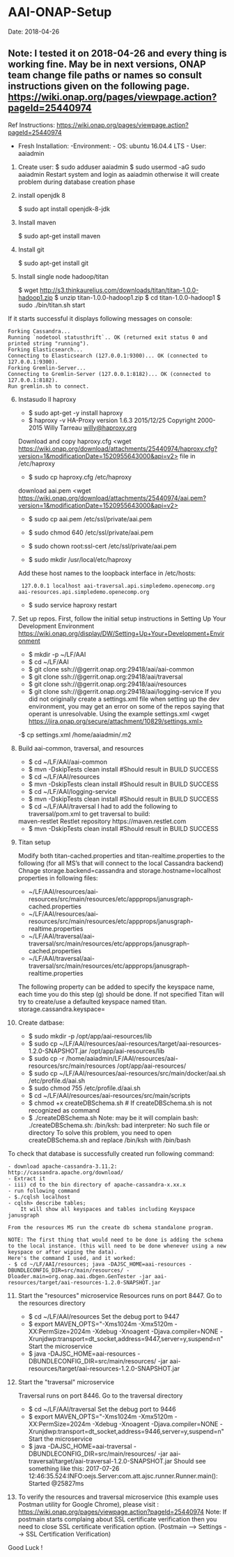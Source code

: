 # AAI-ONAP-Setup
Date: 2018-04-26

Note: I tested it on 2018-04-26 and every thing is working fine. May be in next versions, ONAP team change file paths or names so consult instructions given on the following page.
        https://wiki.onap.org/pages/viewpage.action?pageId=25440974
-------------------------------------------------------------------------------

Ref Instructions:
https://wiki.onap.org/pages/viewpage.action?pageId=25440974

- Fresh Installation:
    -Environment:
      - OS: ubuntu 16.04.4 LTS
      - User: aaiadmin 

1. Create user:
    $ sudo adduser aaiadmin
    $ sudo usermod -aG sudo aaiadmin
Restart system and login as aaiadmin otherwise it will create problem during database creation phase

2. install openjdk 8

    $ sudo apt install openjdk-8-jdk

3. Install maven

    $ sudo apt-get install maven

4. Install git

    $ sudo apt-get install git

5. Install single node hadoop/titan

    $ wget http://s3.thinkaurelius.com/downloads/titan/titan-1.0.0-hadoop1.zip
    $ unzip titan-1.0.0-hadoop1.zip
    $ cd titan-1.0.0-hadoop1
    $ sudo ./bin/titan.sh start

If it starts successful it displays following messages on console:

	Forking Cassandra...
	Running `nodetool statusthrift`.. OK (returned exit status 0 and printed string "running").
	Forking Elasticsearch...
	Connecting to Elasticsearch (127.0.0.1:9300)... OK (connected to 127.0.0.1:9300).
	Forking Gremlin-Server...
	Connecting to Gremlin-Server (127.0.0.1:8182)... OK (connected to 127.0.0.1:8182).
	Run gremlin.sh to connect.


6. Instasudo ll haproxy
    
    
    - $ sudo apt-get -y install haproxy
    - $ haproxy -v
    	HA-Proxy version 1.6.3 2015/12/25
	    Copyright 2000-2015 Willy Tarreau <willy@haproxy.org>

    Download and copy haproxy.cfg <wget https://wiki.onap.org/download/attachments/25440974/haproxy.cfg?version=1&modificationDate=1520955643000&api=v2> file in /etc/haproxy

    - $ sudo cp haproxy.cfg /etc/haproxy

    download aai.pem <wget https://wiki.onap.org/download/attachments/25440974/aai.pem?version=1&modificationDate=1520955643000&api=v2>
    
    - $ sudo cp aai.pem /etc/ssl/private/aai.pem
    
    - $ sudo chmod 640 /etc/ssl/private/aai.pem
    
    - $ sudo chown root:ssl-cert /etc/ssl/private/aai.pem
    
    - $ sudo mkdir /usr/local/etc/haproxy

    Add these host names to the loopback interface in /etc/hosts: 

        127.0.0.1 localhost aai-traversal.api.simpledemo.openecomp.org aai-resources.api.simpledemo.openecomp.org
    - $ sudo service haproxy restart

7. Set up repos. First, follow the initial setup instructions in Setting Up Your Development Environment <https://wiki.onap.org/display/DW/Setting+Up+Your+Development+Environment>


    - $ mkdir -p ~/LF/AAI
    - $ cd ~/LF/AAI
    - $ git clone ssh://<username>@gerrit.onap.org:29418/aai/aai-common
    - $ git clone ssh://<username>@gerrit.onap.org:29418/aai/traversal
    - $ git clone ssh://<username>@gerrit.onap.org:29418/aai/resources
    - $ git clone ssh://<username>@gerrit.onap.org:29418/aai/logging-service
    If you did not originally create a settings.xml file when setting up the dev environment, you may get an error on some of the repos saying that operant is unresolvable.  Using the example settings.xml <wget https://jira.onap.org/secure/attachment/10829/settings.xml>
    
     -$ cp settings.xml /home/aaiadmin/.m2

8. Build aai-common, traversal, and resources

    - $ cd ~/LF/AAI/aai-common
    - $ mvn -DskipTests clean install       #Should result in BUILD SUCCESS
    - $ cd ~/LF/AAI/resources
    - $ mvn -DskipTests clean install       #Should result in BUILD SUCCESS
    - $ cd ~/LF/AAI/logging-service
    - $ mvn -DskipTests clean install      #Should result in BUILD SUCCESS
    - $ cd ~/LF/AAI/traversal
    I had to add the following to traversal/pom.xml to get traversal to build: 

    <repositories>
                <repository>
                        <id>maven-restlet</id>
                        <name>Restlet repository</name>
                        <url>https://maven.restlet.com</url>
                </repository>
    </repositories>

    - $ mvn -DskipTests clean install      #Should result in BUILD SUCCESS

9. Titan setup

    Modify both titan-cached.properties and titan-realtime.properties to the following (for all MS’s that will connect to the local Cassandra backend)
    Chnage storage.backend=cassandra and storage.hostname=localhost properties in following files:
 
    - ~/LF/AAI/resources/aai-resources/src/main/resources/etc/appprops/janusgraph-cached.properties
    - ~/LF/AAI/resources/aai-resources/src/main/resources/etc/appprops/janusgraph-realtime.properties
    - ~/LF/AAI/traversal/aai-traversal/src/main/resources/etc/appprops/janusgraph-cached.properties
    - ~/LF/AAI/traversal/aai-traversal/src/main/resources/etc/appprops/janusgraph-realtime.properties
    
    The following property can be added to specify the keyspace name, each time you do this step (g) should be done. If not specified Titan will try to create/use a defaulted keyspace named titan.
    storage.cassandra.keyspace=<keyspace name>
    
10. Create datbase:
    - $ sudo mkdir -p /opt/app/aai-resources/lib
    - $ sudo cp ~/LF/AAI/resources/aai-resources/target/aai-resources-1.2.0-SNAPSHOT.jar /opt/app/aai-resources/lib
    - $ sudo cp -r /home/aaiadmin/LF/AAI/resources/aai-resources/src/main/resources /opt/app/aai-resources/
    - $ sudo cp ~/LF/AAI/resources/aai-resources/src/main/docker/aai.sh /etc/profile.d/aai.sh
    - $ sudo chmod 755 /etc/profile.d/aai.sh
    - $ cd ~/LF/AAI/resources/aai-resources/src/main/scripts
    - $ chmod +x createDBSchema.sh # If createDBSchema.sh is not recognized as command
    - $ ./createDBSchema.sh 
Note: may be it will complain  bash: ./createDBSchema.sh: /bin/ksh: bad interpreter: No such file or directory 
To solve this problem, you need to open createDBSchema.sh and replace /bin/ksh with /bin/bash

To check that database is successfully created run following command:

    - download apache-cassandra-3.11.2: http://cassandra.apache.org/download/
    - Extract it
    - iii) cd to the bin directory of apache-cassandra-x.xx.x 
    - run following command 
    - $./cqlsh localhost
    - cqlsh> describe tables;
        It will show all keyspaces and tables including Keyspace janusgraph

    From the resources MS run the create db schema standalone program.

    NOTE: The first thing that would need to be done is adding the schema to the local instance. (this will need to be done whenever using a new keyspace or after wiping the data).
    Here's the command I used, and it worked:
    - $ cd ~/LF/AAI/resources; java -DAJSC_HOME=aai-resources -DBUNDLECONFIG_DIR=src/main/resources/ -Dloader.main=org.onap.aai.dbgen.GenTester -jar aai-resources/target/aai-resources-1.2.0-SNAPSHOT.jar

11. Start the "resources" microservice
    Resources runs on port 8447.  Go to the resources directory
    - $ cd ~/LF/AAI/resources
    Set the debug port to 9447
    - $ export MAVEN_OPTS="-Xms1024m -Xmx5120m -XX:PermSize=2024m -Xdebug -Xnoagent -Djava.compiler=NONE -Xrunjdwp:transport=dt_socket,address=9447,server=y,suspend=n"
    Start the microservice
    - $ java -DAJSC_HOME=aai-resources -DBUNDLECONFIG_DIR=src/main/resources/ -jar aai-resources/target/aai-resources-1.2.0-SNAPSHOT.jar 

12. Start the "traversal" microservice

    Traversal runs on port 8446.  Go to the traversal directory
    - $ cd ~/LF/AAI/traversal
    Set the debug port to 9446
    - $ export MAVEN_OPTS="-Xms1024m -Xmx5120m -XX:PermSize=2024m -Xdebug -Xnoagent -Djava.compiler=NONE -Xrunjdwp:transport=dt_socket,address=9446,server=y,suspend=n"
    Start the microservice
    - $ java -DAJSC_HOME=aai-traversal -DBUNDLECONFIG_DIR=src/main/resources/ -jar aai-traversal/target/aai-traversal-1.2.0-SNAPSHOT.jar
    Should see something like this: 2017-07-26 12:46:35.524:INFO:oejs.Server:com.att.ajsc.runner.Runner.main(): Started @25827ms


13. To verify the resources and traversal microservice (this example uses Postman utility for Google Chrome), please visit : https://wiki.onap.org/pages/viewpage.action?pageId=25440974
    Note: If postmain starts complaing about SSL certificate verification then you need to close SSL certificate verification option. (Postmain --> Settings --> SSL Certification Verification) 
	
Good Luck !
